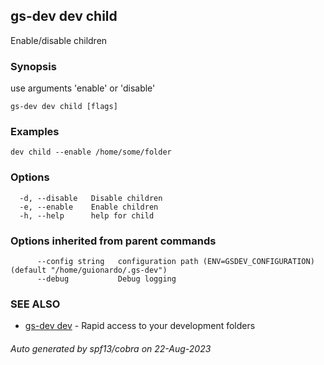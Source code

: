 ## gs-dev dev child

Enable/disable children

### Synopsis

use arguments 'enable' or 'disable'

```
gs-dev dev child [flags]
```

### Examples

```
dev child --enable /home/some/folder
```

### Options

```
  -d, --disable   Disable children
  -e, --enable    Enable children
  -h, --help      help for child
```

### Options inherited from parent commands

```
      --config string   configuration path (ENV=GSDEV_CONFIGURATION) (default "/home/guionardo/.gs-dev")
      --debug           Debug logging
```

### SEE ALSO

* [gs-dev dev](gs-dev_dev.md)	 - Rapid access to your development folders

###### Auto generated by spf13/cobra on 22-Aug-2023
